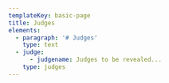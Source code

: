 ```yaml
---
templateKey: basic-page
title: Judges
elements:
  - paragraph: '# Judges'
    type: text
  - judge:
      - judgename: Judges to be revealed...
    type: judges
---
```


